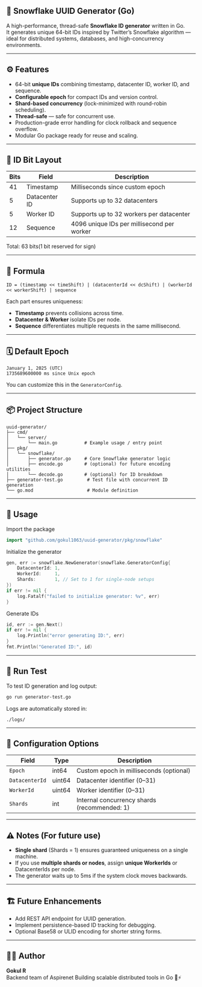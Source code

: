 ## 🧊 Snowflake UUID Generator (Go)

A high-performance, thread-safe **Snowflake ID generator** written in Go.  
It generates unique 64-bit IDs inspired by Twitter’s Snowflake algorithm — ideal for distributed systems, databases, and high-concurrency environments.

---

## ⚙️ Features

- 64-bit **unique IDs** combining timestamp, datacenter ID, worker ID, and sequence.
- **Configurable epoch** for compact IDs and version control.
- **Shard-based concurrency** (lock-minimized with round-robin scheduling).
- **Thread-safe** — safe for concurrent use.
- Production-grade error handling for clock rollback and sequence overflow.
- Modular Go package ready for reuse and scaling.

---

## 🧮 ID Bit Layout

| Bits | Field          | Description                                |
|------|----------------|--------------------------------------------|
| 41   | Timestamp      | Milliseconds since custom epoch            |
| 5    | Datacenter ID  | Supports up to 32 datacenters              |
| 5    | Worker ID      | Supports up to 32 workers per datacenter   |
| 12   | Sequence       | 4096 unique IDs per millisecond per worker |

Total: 63 bits(1 bit reserved for sign)

---

## 🧠 Formula

```
ID = (timestamp << timeShift) | (datacenterId << dcShift) | (workerId << workerShift) | sequence
```

Each part ensures uniqueness:
- **Timestamp** prevents collisions across time.
- **Datacenter & Worker** isolate IDs per node.
- **Sequence** differentiates multiple requests in the same millisecond.

---

## 🗓️  Default Epoch

```
January 1, 2025 (UTC)
1735689600000 ms since Unix epoch
```

You can customize this in the `GeneratorConfig`.

---

## 📦 Project Structure

```
uuid-generator/
├── cmd/
│   └── server/
│       └── main.go          # Example usage / entry point
├── pkg/
│   └── snowflake/
│       ├── generator.go     # Core Snowflake generator logic
│       ├── encode.go        # (optional) for future encoding utilities
│       └── decode.go        # (optional) for ID breakdown
├── generator-test.go         # Test file with concurrent ID generation
└── go.mod                    # Module definition
```

---

## 🚀 Usage

Import the package

```go
import "github.com/gokul1063/uuid-generator/pkg/snowflake"
```

Initialize the generator

```go
gen, err := snowflake.NewGenerator(snowflake.GeneratorConfig{
    DatacenterId: 1,
    WorkerId:     1,
    Shards:       1, // Set to 1 for single-node setups
})
if err != nil {
    log.Fatalf("failed to initialize generator: %v", err)
}
```

Generate IDs

```go
id, err := gen.Next()
if err != nil {
    log.Println("error generating ID:", err)
}
fmt.Println("Generated ID:", id)
```

---

## 🧪 Run Test

To test ID generation and log output:

```bash
go run generator-test.go
```

Logs are automatically stored in:

```
./logs/
```

---

## 🧰 Configuration Options

| Field          | Type   | Description                                  |
|----------------|--------|----------------------------------------------|
| `Epoch`        | int64  | Custom epoch in milliseconds (optional)      |
| `DatacenterId` | uint64 | Datacenter identifier (0–31)                 |
| `WorkerId`     | uint64 | Worker identifier (0–31)                     |
| `Shards`       | int    | Internal concurrency shards (recommended: 1) |

---


## ⚠️ Notes (For future use)

- **Single shard** (Shards = 1) ensures guaranteed uniqueness on a single machine.
- If you use **multiple shards or nodes**, assign **unique WorkerIds** or DatacenterIds per node.
- The generator waits up to 5ms if the system clock moves backwards.

---

## 🏗️ Future Enhancements

- Add REST API endpoint for UUID generation.
- Implement persistence-based ID tracking for debugging.
- Optional Base58 or ULID encoding for shorter string forms.

---

## 🧑‍💻 Author

**Gokul R**  
Backend team of Aspirenet 
Building scalable distributed tools in Go 🧠⚡



